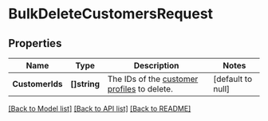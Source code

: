 # BulkDeleteCustomersRequest

## Properties
Name | Type | Description | Notes
------------ | ------------- | ------------- | -------------
**CustomerIds** | **[]string** | The IDs of the [customer profiles](https://developer.squareup.com/reference/square_2024-07-17/objects/Customer) to delete. | [default to null]

[[Back to Model list]](../README.md#documentation-for-models) [[Back to API list]](../README.md#documentation-for-api-endpoints) [[Back to README]](../README.md)

